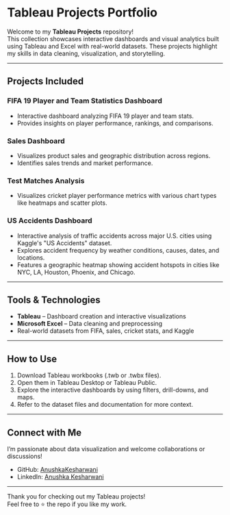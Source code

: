 # Tableau Projects Portfolio

Welcome to my **Tableau Projects** repository!  
This collection showcases interactive dashboards and visual analytics built using Tableau and Excel with real-world datasets. These projects highlight my skills in data cleaning, visualization, and storytelling.

---

## Projects Included

### FIFA 19 Player and Team Statistics Dashboard  
- Interactive dashboard analyzing FIFA 19 player and team stats.  
- Provides insights on player performance, rankings, and comparisons.

### Sales Dashboard  
- Visualizes product sales and geographic distribution across regions.  
- Identifies sales trends and market performance.

### Test Matches Analysis  
- Visualizes cricket player performance metrics with various chart types like heatmaps and scatter plots.

### US Accidents Dashboard  
- Interactive analysis of traffic accidents across major U.S. cities using Kaggle's "US Accidents" dataset.  
- Explores accident frequency by weather conditions, causes, dates, and locations.  
- Features a geographic heatmap showing accident hotspots in cities like NYC, LA, Houston, Phoenix, and Chicago.

---

## Tools & Technologies  
- **Tableau** – Dashboard creation and interactive visualizations  
- **Microsoft Excel** – Data cleaning and preprocessing  
- Real-world datasets from FIFA, sales, cricket stats, and Kaggle

---

## How to Use  
1. Download Tableau workbooks (.twb or .twbx files).  
2. Open them in Tableau Desktop or Tableau Public.  
3. Explore the interactive dashboards by using filters, drill-downs, and maps.  
4. Refer to the dataset files and documentation for more context.

---

## Connect with Me  
I’m passionate about data visualization and welcome collaborations or discussions!

- GitHub: [AnushkaKesharwani](https://github.com/Anushkakesharwani)  
- LinkedIn: [Anushka Kesharwani](https://linkedin.com/in/anushkakesharwani)

---

Thank you for checking out my Tableau projects!  
Feel free to ⭐ the repo if you like my work.

